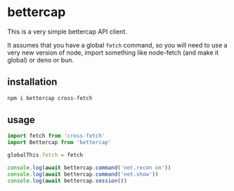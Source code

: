 # bettercap

This is a very simple bettercap API client.

It assumes that you have a global `fetch` command, so you will need to use a very new version of node, import something like node-fetch (and make it global) or deno or bun.

## installation

```sh
npm i bettercap cross-fetch
```

## usage

```js
import fetch from 'cross-fetch'
import Bettercap from 'bettercap'

globalThis.fetch = fetch

console.log(await bettercap.command('net.recon on'))
console.log(await bettercap.command('net.show'))
console.log(await bettercap.session())
```